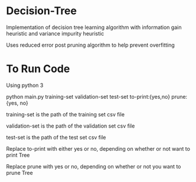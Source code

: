 # Decision-Tree
Implementation of decision tree learning algorithm with information gain heuristic and variance impurity heuristic

Uses reduced error post pruning algorithm to help prevent overfitting


# To Run Code
Using python 3

python main.py training-set validation-set test-set to-print:{yes,no} prune:{yes, no}

training-set is the path of the training set csv file

validation-set is the path of the validation set csv file

test-set is the path of the test set csv file

Replace to-print with either yes or no, depending on whether or not want to print Tree

Replace prune with yes or no, depending on whether or not you want to prune Tree
